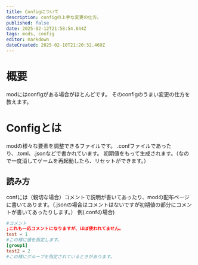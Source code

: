 ```yaml
---
title: Configについて
description: configの上手な変更の仕方。
published: false
date: 2025-02-12T21:58:54.844Z
tags: mods, config
editor: markdown
dateCreated: 2025-02-10T21:20:32.469Z
---
```


# 概要
modにはconfigがある場合がほとんどです。
そのconfigのうまい変更の仕方を教えます。
# Configとは
modの様々な要素を調整できるファイルです。
.confファイルであったり、.toml、.jsonなどで書かれています。
初期値をもって生成されます。（なので一度消してゲームを再起動したら、リセットができます。）
## 読み方
confには（親切な場合）コメントで説明が書いてあったり、modの配布ページに書いてあります。（.jsonの場合はコメントはないですが初期値の部分にコメントが書いてあったりします。）
例(.confの場合)
```conf
#コメント
;これも一応コメントになりますが、ほぼ使われてません。
test = 1
#この様に値を指定します。
[group1]
test2 = 2
#この様にグループを指定されているときがあります。
```